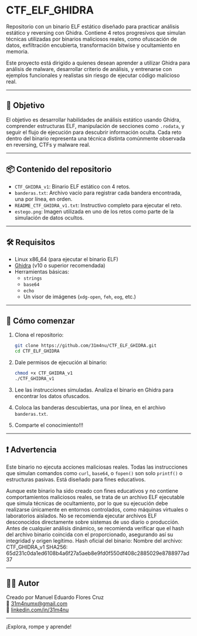 # CTF_ELF_GHIDRA

Repositorio con un binario ELF estático diseñado para practicar análisis estático y reversing con Ghidra. Contiene 4 retos progresivos que simulan técnicas utilizadas por binarios maliciosos reales, como ofuscación de datos, exfiltración encubierta, transformación bitwise y ocultamiento en memoria.

Este proyecto está dirigido a quienes desean aprender a utilizar Ghidra para análisis de malware, desarrollar criterio de análisis, y entrenarse con ejemplos funcionales y realistas sin riesgo de ejecutar código malicioso real.

---

## 🧠 Objetivo

El objetivo es desarrollar habilidades de análisis estático usando Ghidra, comprender estructuras ELF, manipulación de secciones como `.rodata`, y seguir el flujo de ejecución para descubrir información oculta. Cada reto dentro del binario representa una técnica distinta comúnmente observada en reversing, CTFs y malware real.

---

## 📦 Contenido del repositorio

- `CTF_GHIDRA_v1`: Binario ELF estático con 4 retos.
- `banderas.txt`: Archivo vacío para registrar cada bandera encontrada, una por línea, en orden.
- `README_CTF_GHIDRA_v1.txt`: Instructivo completo para ejecutar el reto.
- `estego.png`: Imagen utilizada en uno de los retos como parte de la simulación de datos ocultos.

---

## 🛠 Requisitos

- Linux x86_64 (para ejecutar el binario ELF)
- [Ghidra](https://ghidra-sre.org/) (v10 o superior recomendada)
- Herramientas básicas:
  - `strings`
  - `base64`
  - `echo`
  - Un visor de imágenes (`xdg-open`, `feh`, `eog`, etc.)

---

## 🚀 Cómo comenzar

1. Clona el repositorio:
   ```bash
   git clone https://github.com/31m4nu/CTF_ELF_GHIDRA.git
   cd CTF_ELF_GHIDRA
   ```

2. Dale permisos de ejecución al binario:
   ```bash
   chmod +x CTF_GHIDRA_v1
   ./CTF_GHIDRA_v1
   ```

3. Lee las instrucciones simuladas. Analiza el binario en Ghidra para encontrar los datos ofuscados.

4. Coloca las banderas descubiertas, una por línea, en el archivo `banderas.txt`.

5. Comparte el conocimiento!!!

---

## ❗ Advertencia

Este binario no ejecuta acciones maliciosas reales. Todas las instrucciones que simulan comandos como `curl`, `base64`, o `fopen()` son solo `printf()` o estructuras pasivas. Está diseñado para fines educativos.

Aunque este binario ha sido creado con fines educativos y no contiene comportamientos maliciosos reales, se trata de un archivo ELF ejecutable que simula técnicas de ocultamiento, por lo que su ejecución debe realizarse únicamente en entornos controlados, como máquinas virtuales o laboratorios aislados.
No se recomienda ejecutar archivos ELF desconocidos directamente sobre sistemas de uso diario o producción.
Antes de cualquier análisis dinámico, se recomienda verificar que el hash del archivo binario coincida con el proporcionado, asegurando así su integridad y origen legítimo.
Hash oficial del binario:
Nombre del archivo: CTF_GHIDRA_v1
SHA256: 65d231c0da1ed6108b4a6f27a5aeb8e9fd0f550df408c2885029e8788977ad37

---

## 🧑‍💻 Autor

Creado por Manuel Eduardo Flores Cruz  
📧 31m4numx@gmail.com  
🔗 [linkedin.com/in/31m4nu](https://www.linkedin.com/in/31m4nu)

---

¡Explora, rompe y aprende!
